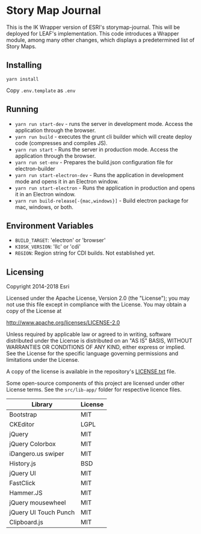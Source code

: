 Story Map Journal
=================

This is the IK Wrapper version of ESRI's storymap-journal. This will be deployed for LEAF's implementation. This code introduces a Wrapper module, among many other changes, which displays a predetermined list of Story Maps.

## Installing
`yarn install`

Copy `.env.template` as `.env`

## Running
 - `yarn run start-dev` - runs the server in development mode. Access the application through the browser.
 - `yarn run build` - executes the grunt cli builder which will create deploy code (compresses and compiles JS).
 - `yarn run start` - Runs the server in production mode. Access the application through the browser.
 - `yarn run set-env` - Prepares the build.json configuration file for electron-builder
 - `yarn run start-electron-dev` - Runs the application in development mode and opens it in an Electron window.
 - `yarn run start-electron` - Runs the application in production and opens it in an Electron window.
 - `yarn run build-release[-{mac,windows}]` - Build electron package for mac, windows, or both.

## Environment Variables
 - `BUILD_TARGET`: 'electron' or 'browser'
 - `KIOSK_VERSION`: 'llc' or 'cdi'
 - `REGION`: Region string for CDI builds. Not established yet.

## Licensing
Copyright 2014-2018 Esri

Licensed under the Apache License, Version 2.0 (the "License");
you may not use this file except in compliance with the License.
You may obtain a copy of the License at

   http://www.apache.org/licenses/LICENSE-2.0

Unless required by applicable law or agreed to in writing, software
distributed under the License is distributed on an "AS IS" BASIS,
WITHOUT WARRANTIES OR CONDITIONS OF ANY KIND, either express or implied.
See the License for the specific language governing permissions and
limitations under the License.

A copy of the license is available in the repository's [LICENSE.txt](LICENSE.txt) file.

Some open-source components of this project are licensed under other License terms. See the `src/lib-app/` folder for respective licence files.

| Library               | License   |
| --------------------- | --------- |
| Bootstrap       | MIT     |
| CKEditor        | LGPL    |
| jQuery        | MIT     |
| jQuery Colorbox     | MIT     |
| iDangero.us swiper  | MIT     |
| History.js      | BSD     |
| jQuery UI       | MIT     |
| FastClick       | MIT     |
| Hammer.JS       | MIT     |
| jQuery mousewheel   | MIT     |
| jQuery UI Touch Punch | MIT     |
| Clipboard.js          | MIT       |
